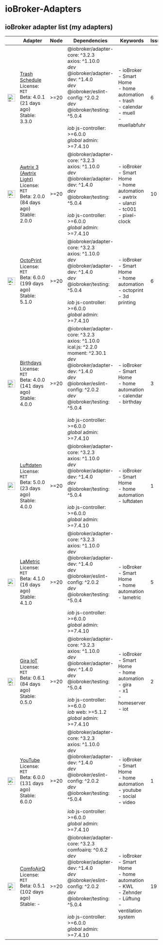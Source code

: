 # ioBroker-Adapters

## ioBroker adapter list (my adapters)

| | Adapter | Node | Dependencies | Keywords | Issues | Files |
|-|---------|------|--------------|----------|--------|-------|
| <img src="https://raw.githubusercontent.com/klein0r/ioBroker.trashschedule/master/admin/trashschedule.png" alt="Trash Schedule" width="25" /> | [Trash Schedule](https://github.com/klein0r/ioBroker.trashschedule)<br/>License: `MIT`<br/>Beta: 4.0.1 (21 days ago)<br/>Stable: 3.3.0 | &gt;&#x3D;20 | @iobroker/adapter-core: ^3.2.3<br/>axios: ^1.10.0<br/>*dev* @iobroker/adapter-dev: ^1.4.0<br/>*dev* @iobroker/eslint-config: ^2.0.2<br/>*dev* @iobroker/testing: ^5.0.4<br/><br/>*iob* js-controller: >=6.0.0<br/>*global* admin: >=7.4.10 | - ioBroker<br/>- Smart Home<br/>- home automation<br/>- trash<br/>- calendar<br/>- muell<br/>- muellabfuhr | 6 | Funding `yes`<br/>Bug-Report `v0.1`<br/>Workflow: `v0.6` |
| <img src="https://raw.githubusercontent.com/klein0r/ioBroker.awtrix-light/master/admin/awtrix-light.png" alt="Awtrix 3 (Awtrix Light)" width="25" /> | [Awtrix 3 (Awtrix Light)](https://github.com/klein0r/ioBroker.awtrix-light)<br/>License: `MIT`<br/>Beta: 2.0.0 (84 days ago)<br/>Stable: 2.0.0 | &gt;&#x3D;20 | @iobroker/adapter-core: ^3.2.3<br/>axios: ^1.10.0<br/>*dev* @iobroker/adapter-dev: ^1.4.0<br/>*dev* @iobroker/testing: ^5.0.4<br/><br/>*iob* js-controller: >=6.0.0<br/>*global* admin: >=7.4.10 | - ioBroker<br/>- Smart Home<br/>- home automation<br/>- awtrix<br/>- ulanzi<br/>- tc001<br/>- pixel-clock | 10 | Funding `yes`<br/>Bug-Report `v0.1`<br/>Workflow: `v0.6` |
| <img src="https://raw.githubusercontent.com/klein0r/ioBroker.octoprint/master/admin/octoprint.png" alt="OctoPrint" width="25" /> | [OctoPrint](https://github.com/klein0r/ioBroker.octoprint)<br/>License: `MIT`<br/>Beta: 6.0.0 (199 days ago)<br/>Stable: 5.1.0 | &gt;&#x3D;20 | @iobroker/adapter-core: ^3.2.3<br/>axios: ^1.10.0<br/>*dev* @iobroker/adapter-dev: ^1.4.0<br/>*dev* @iobroker/testing: ^5.0.4<br/><br/>*iob* js-controller: >=6.0.0<br/>*global* admin: >=7.4.10 | - ioBroker<br/>- Smart Home<br/>- home automation<br/>- octoprint<br/>- 3d printing | 6 | Funding `yes`<br/>Bug-Report `v0.1`<br/>Workflow: `v0.6` |
| <img src="https://raw.githubusercontent.com/klein0r/ioBroker.birthdays/master/admin/birthdays.png" alt="Birthdays" width="25" /> | [Birthdays](https://github.com/klein0r/ioBroker.birthdays)<br/>License: `MIT`<br/>Beta: 4.0.0 (141 days ago)<br/>Stable: 4.0.0 | &gt;&#x3D;20 | @iobroker/adapter-core: ^3.2.3<br/>axios: ^1.10.0<br/>ical.js: ^2.2.0<br/>moment: ^2.30.1<br/>*dev* @iobroker/adapter-dev: ^1.4.0<br/>*dev* @iobroker/eslint-config: ^2.0.2<br/>*dev* @iobroker/testing: ^5.0.4<br/><br/>*iob* js-controller: >=6.0.0<br/>*global* admin: >=7.4.10 | - ioBroker<br/>- Smart Home<br/>- home automation<br/>- calendar<br/>- birthday | 3 | Funding `yes`<br/>Bug-Report `v0.1`<br/>Workflow: `v0.6` |
| <img src="https://raw.githubusercontent.com/klein0r/ioBroker.luftdaten/master/admin/luftdaten.png" alt="Luftdaten" width="25" /> | [Luftdaten](https://github.com/klein0r/ioBroker.luftdaten)<br/>License: `MIT`<br/>Beta: 5.0.0 (23 days ago)<br/>Stable: 4.0.0 | &gt;&#x3D;20 | @iobroker/adapter-core: ^3.2.3<br/>axios: ^1.10.0<br/>*dev* @iobroker/adapter-dev: ^1.4.0<br/>*dev* @iobroker/testing: ^5.0.4<br/><br/>*iob* js-controller: >=6.0.0<br/>*global* admin: >=7.4.10 | - ioBroker<br/>- Smart Home<br/>- home automation<br/>- luftdaten | 1 | Funding `yes`<br/>Bug-Report `v0.1`<br/>Workflow: `v0.6` |
| <img src="https://raw.githubusercontent.com/klein0r/ioBroker.lametric/master/admin/lametric.png" alt="LaMetric" width="25" /> | [LaMetric](https://github.com/klein0r/ioBroker.lametric)<br/>License: `MIT`<br/>Beta: 4.1.0 (16 days ago)<br/>Stable: 4.1.0 | &gt;&#x3D;20 | @iobroker/adapter-core: ^3.2.3<br/>axios: ^1.10.0<br/>*dev* @iobroker/adapter-dev: ^1.4.0<br/>*dev* @iobroker/eslint-config: ^2.0.2<br/>*dev* @iobroker/testing: ^5.0.4<br/><br/>*iob* js-controller: >=6.0.0<br/>*global* admin: >=7.4.10 | - ioBroker<br/>- Smart Home<br/>- home automation<br/>- lametric | 5 | Funding `yes`<br/>Bug-Report `v0.1`<br/>Workflow: `v0.6` |
| <img src="https://raw.githubusercontent.com/klein0r/ioBroker.gira-iot/master/admin/gira-iot.png" alt="Gira IoT" width="25" /> | [Gira IoT](https://github.com/klein0r/ioBroker.gira-iot)<br/>License: `MIT`<br/>Beta: 0.6.1 (84 days ago)<br/>Stable: 0.5.0 | &gt;&#x3D;20 | @iobroker/adapter-core: ^3.2.3<br/>axios: ^1.10.0<br/>*dev* @iobroker/adapter-dev: ^1.4.0<br/>*dev* @iobroker/testing: ^5.0.4<br/><br/>*iob* js-controller: >=6.0.0<br/>*iob* web: >=5.1.2<br/>*global* admin: >=7.4.10 | - ioBroker<br/>- Smart Home<br/>- home automation<br/>- gira<br/>- x1<br/>- homeserver<br/>- iot | 2 | Funding `yes`<br/>Bug-Report `v0.1`<br/>Workflow: `v0.6` |
| <img src="https://raw.githubusercontent.com/klein0r/ioBroker.youtube/master/admin/youtube.png" alt="YouTube" width="25" /> | [YouTube](https://github.com/klein0r/ioBroker.youtube)<br/>License: `MIT`<br/>Beta: 6.0.0 (131 days ago)<br/>Stable: 6.0.0 | &gt;&#x3D;20 | @iobroker/adapter-core: ^3.2.3<br/>axios: ^1.10.0<br/>*dev* @iobroker/adapter-dev: ^1.4.0<br/>*dev* @iobroker/eslint-config: ^2.0.2<br/>*dev* @iobroker/testing: ^5.0.4<br/><br/>*iob* js-controller: >=6.0.0<br/>*global* admin: >=7.4.10 | - ioBroker<br/>- Smart Home<br/>- home automation<br/>- youtube<br/>- social<br/>- video | 1 | Funding `yes`<br/>Bug-Report `v0.1`<br/>Workflow: `v0.6` |
| <img src="https://raw.githubusercontent.com/klein0r/ioBroker.comfoairq/master/admin/comfoairq.png" alt="ComfoAirQ" width="25" /> | [ComfoAirQ](https://github.com/klein0r/ioBroker.comfoairq)<br/>License: `MIT`<br/>Beta: 0.5.1 (102 days ago)<br/>Stable: - | &gt;&#x3D;20 | @iobroker/adapter-core: ^3.2.3<br/>comfoairq: ^0.6.2<br/>*dev* @iobroker/adapter-dev: ^1.4.0<br/>*dev* @iobroker/eslint-config: ^2.0.2<br/>*dev* @iobroker/testing: ^5.0.4<br/><br/>*iob* js-controller: >=6.0.0<br/>*global* admin: >=7.4.10 | - ioBroker<br/>- Smart Home<br/>- home automation<br/>- KWL<br/>- Zehnder<br/>- Lüftung<br/>- ventilation system | 19 | Funding `yes`<br/>Bug-Report `v0.1`<br/>Workflow: `v0.6` |
